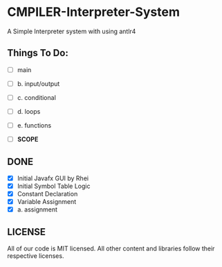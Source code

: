 # CMPILER-Interpreter-System

A Simple Interpreter system with using antlr4

Things To Do:
-----

 - [ ] main

 - [ ] 	b. input/output
 - [ ] 	c. conditional
 - [ ] 	d. loops
 - [ ] 	e. functions
 - [ ] **SCOPE**

DONE
-----

 - [x] Initial Javafx GUI by Rhei
 - [x] Initial Symbol Table Logic
 - [x] Constant Declaration
 - [x] Variable Assignment
 - [x] a. assignment
  
 LICENSE
-----

All of our code is MIT licensed. All other content and libraries follow their respective licenses.